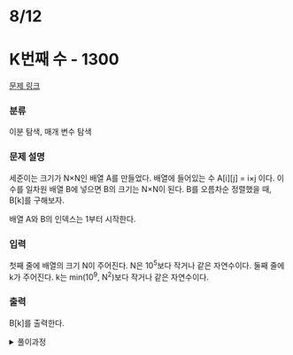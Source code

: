 # 8/12
# K번째 수 - 1300 

[문제 링크](https://www.acmicpc.net/problem/1300) 

### 분류

이분 탐색, 매개 변수 탐색

### 문제 설명

<p>세준이는 크기가 N×N인 배열 A를 만들었다. 배열에 들어있는 수 A[i][j] = i×j 이다. 이 수를 일차원 배열 B에 넣으면 B의 크기는 N×N이 된다. B를 오름차순 정렬했을 때, B[k]를 구해보자.</p>

<p>배열 A와 B의 인덱스는 1부터 시작한다.</p>

### 입력 

 <p>첫째 줄에 배열의 크기 N이 주어진다. N은 10<sup>5</sup>보다 작거나 같은 자연수이다. 둘째 줄에 k가 주어진다. k는 min(10<sup>9</sup>, N<sup>2</sup>)보다 작거나 같은 자연수이다.</p>

### 출력 

 <p>B[k]를 출력한다.</p>



<details>
<summary>풀이과정</summary>
<div markdown="1">

1차원배열 B는 증가수열<br>
x보다 작거나 같은 수가 k-1개 => x == B[k]<br>
2차원 행렬의 각 행에서 x보다 작거나 같은 수의 개수 == x // i<br>
1 2 3<br>
2 4 6<br>
3 6 9<br>
의 경우에서 x를 5로 잡으면 작거나 같은 수는 (5//1)+(5//2)+(5//3) = 5+2+1 = 8로 잘못된 값이 나온다.<br>
min(x//i, n) 해서 행별로 최대 n개 까지만 카운트 되게 설정<br><br>

https://st-lab.tistory.com/281 블로그 참조<br>

</div>
</details>
